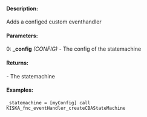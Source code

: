 #### Description:
Adds a configed custom eventhandler

#### Parameters:
0: **_config** *(CONFIG)* - The config of the statemachine

#### Returns:
<LOCATION> - The statemachine

#### Examples:
```sqf
_statemachine = [myConfig] call KISKA_fnc_eventHandler_createCBAStateMachine
```

